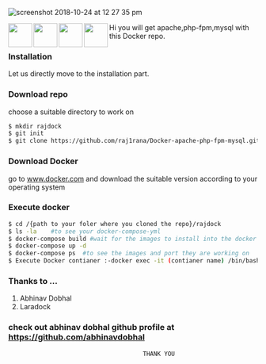 ![screenshot 2018-10-24 at 12 27 35 pm](https://user-images.githubusercontent.com/40059374/47412063-3c2e6e00-d788-11e8-9d2e-b891c7e72320.png)

<img src="https://user-images.githubusercontent.com/40059374/47410456-83fec680-d783-11e8-87ae-115bbe48e3b9.jpeg" width="48" align="left">
<img src="https://user-images.githubusercontent.com/40059374/47410543-b6a8bf00-d783-11e8-88c6-d964fc35b2fa.png" width="48" align="left">
<img src="https://user-images.githubusercontent.com/40059374/47410599-f8d20080-d783-11e8-9a63-2f0852572355.png" width="48" align="left">
<img src="https://user-images.githubusercontent.com/40059374/47410815-a0e7c980-d784-11e8-8928-6905f2131502.png" width="48" align="left">

<p> Hi
    you will get apache,php-fpm,mysql with this Docker repo.




### Installation

Let us directly move to the installation part.
### Download repo

choose a suitable directory to work on
```sh
$ mkdir rajdock
$ git init
$ git clone https://github.com/raj1rana/Docker-apache-php-fpm-mysql.git
```
### Download Docker
go to www.docker.com and download the suitable version according to your operating system

### Execute docker
``` sh
$ cd /{path to your foler where you cloned the repo}/rajdock
$ ls -la    #to see your docker-compose-yml
$ docker-compose build #wait for the images to install into the docker  
$ docker-compose up -d
$ docker-compose ps  #to see the images and port they are working on
$ Execute Docker contianer :-docker exec -it (contianer name) /bin/bash  #to excute the docker
```
### Thanks to ...
1. Abhinav Dobhal
2. Laradock
### check out abhinav dobhal github profile at https://github.com/abhinavdobhal
                                          THANK YOU
</p>
